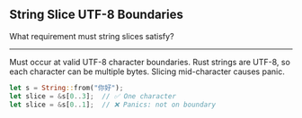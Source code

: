 ## String Slice UTF-8 Boundaries

What requirement must string slices satisfy?

---

Must occur at valid UTF-8 character boundaries. Rust strings are UTF-8, so each character can be multiple bytes. Slicing mid-character causes panic.

```rust
let s = String::from("你好");
let slice = &s[0..3];  // ✅ One character
let slice = &s[0..1];  // ❌ Panics: not on boundary
```


